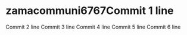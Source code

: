 # zamacommuni6767Commit 1 line
Commit 2 line
Commit 3 line
Commit 4 line
Commit 5 line
Commit 6 line
